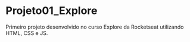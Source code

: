 # Projeto01_Explore
Primeiro projeto desenvolvido no curso Explore da Rocketseat utilizando HTML, CSS e JS.
